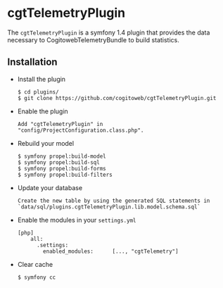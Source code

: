 cgtTelemetryPlugin
==================

The `cgtTelemetryPlugin` is a symfony 1.4 plugin that provides the data
necessary to CogitowebTelemetryBundle to build statistics.

Installation
------------

  * Install the plugin

        $ cd plugins/
		$ git clone https://github.com/cogitoweb/cgtTelemetryPlugin.git

  * Enable the plugin

        Add "cgtTelemetryPlugin" in "config/ProjectConfiguration.class.php".

  * Rebuild your model

        $ symfony propel:build-model
        $ symfony propel:build-sql
        $ symfony propel:build-forms
        $ symfony propel:build-filters

  * Update your database

        Create the new table by using the generated SQL statements in `data/sql/plugins.cgtTelemetryPlugin.lib.model.schema.sql`

  * Enable the modules in your `settings.yml`

        [php]
            all:
              .settings:
                enabled_modules:      [..., "cgtTelemetry"]

  * Clear cache

        $ symfony cc